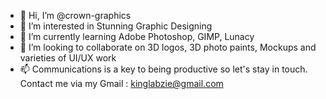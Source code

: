 - 👋 Hi, I’m @crown-graphics
- 👀 I’m interested in Stunning Graphic Designing 
- 🌱 I’m currently learning Adobe Photoshop, GIMP, Lunacy
- 💞️ I’m looking to collaborate on 3D logos, 3D photo paints, Mockups and varieties of UI/UX work
- 📫 Communications is a key to being productive so let's stay in touch. Contact me via my Gmail : kinglabzie@gmail.com 

<!---
crown-graphics/crown-graphics is a ✨ special ✨ repository because its `README.md` (this file) appears on your GitHub profile.
You can click the Preview link to take a look at your changes.
--->
